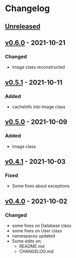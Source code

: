 # Changelog

## [Unreleased](https://github.com/PHPneeds/Libs/compare/v0.6.0...HEAD)

## [v0.6.0](https://github.com/PHPneeds/Libs/compare/v0.5.1...v0.6.0) - 2021-10-21
### Changed
- Image class reconstructed

## [v0.5.1](https://github.com/PHPneeds/Libs/compare/v0.5.0...v0.5.1) - 2021-10-11
### Added
- cacheInfo into Image class

## [v0.5.0](https://github.com/PHPneeds/Libs/compare/v0.4.1...v0.5.0) - 2021-10-09
### Added
- Image class

## [v0.4.1](https://github.com/PHPneeds/Libs/compare/v0.4.0...v0.4.1) - 2021-10-03
### Fixed
- Some fixes about exceptions

## [v0.4.0](https://github.com/PHPneeds/Libs/compare/main...v0.4.0) - 2021-10-02
### Changed
- some fixes on Database class
- some fixes on User class
- namespaces updated
- Some edits on;
  - README.md
  - CHANGELOG.md
